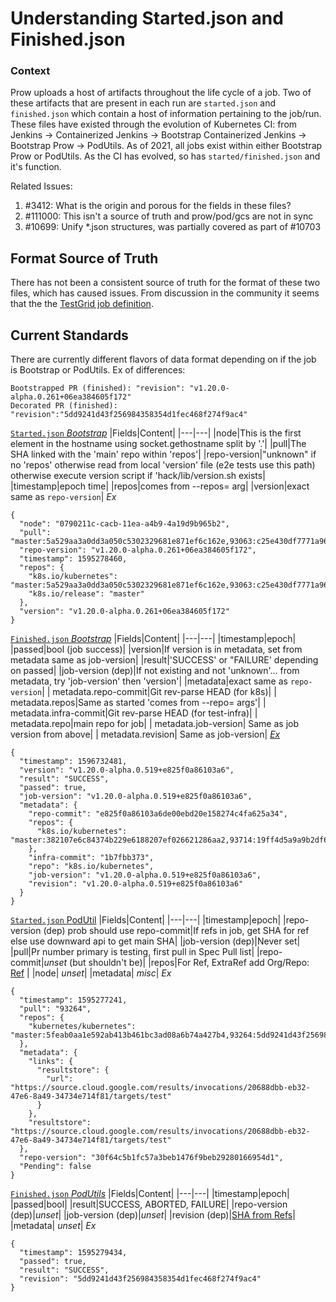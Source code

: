 # Understanding Started.json and Finished.json

### Context
Prow uploads a host of artifacts throughout the life cycle of a job. Two of these artifacts that are present in each run are `started.json` and `finished.json` which contain a host of information pertaining to the job/run. These files have existed through the evolution of Kubernetes CI: from Jenkins -> Containerized Jenkins -> Bootstrap Containerized Jenkins -> Bootstrap Prow -> PodUtils. As of 2021, all jobs exist within either Bootstrap Prow or PodUtils. As the CI has evolved, so has `started/finished.json` and it's function.

Related Issues:

1. #3412: What is the origin and porous for the fields in these files?
2. #111000: This isn't a source of truth and prow/pod/gcs are not in sync
3. #10699: Unify *.json structures, was partially covered as part of #10703

## Format Source of Truth
There has not been a consistent source of truth for the format of these two files, which has caused issues. From discussion in the community it seems that the the [TestGrid job definition](https://github.com/GoogleCloudPlatform/testgrid/blob/master/metadata/job.go).

## Current Standards
There are currently different flavors of data format depending on if the job is Bootstrap or PodUtils. Ex of differences:
```
Bootstrapped PR (finished): "revision": "v1.20.0-alpha.0.261+06ea384605f172"
Decorated PR (finished): "revision":"5dd9241d43f256984358354d1fec468f274f9ac4"
```

[`Started.json` *Bootstrap*](https://github.com/kubernetes/test-infra/blob/a1a207e4cd847671f0a53553c664e24d26c9cdf7/jenkins/bootstrap.py#L315)
|Fields|Content|
|---|---|
|node|This is the first element in the hostname using socket.gethostname split by '.'|
|pull|The SHA linked with the 'main' repo within 'repos'|
|repo-version|"unknown" if no 'repos' otherwise read from local 'version' file (e2e tests use this path) otherwise execute version script if 'hack/lib/version.sh exists|
|timestamp|epoch time|
|repos|comes from --repos= arg|
|version|exact same as `repo-version`|
*Ex*
```
{
  "node": "0790211c-cacb-11ea-a4b9-4a19d9b965b2",
  "pull": "master:5a529aa3a0dd3a050c5302329681e871ef6c162e,93063:c25e430df7771a96c9a004d8500473a4f2ef55d3",
  "repo-version": "v1.20.0-alpha.0.261+06ea384605f172",
  "timestamp": 1595278460,
  "repos": {
    "k8s.io/kubernetes": "master:5a529aa3a0dd3a050c5302329681e871ef6c162e,93063:c25e430df7771a96c9a004d8500473a4f2ef55d3",
    "k8s.io/release": "master"
  },
  "version": "v1.20.0-alpha.0.261+06ea384605f172"
}
```

[`Finished.json` *Bootstrap*](https://github.com/kubernetes/test-infra/blob/1a958b0c2b6ddbb813bf6d23fe6b5714e9812e38/jenkins/bootstrap.py#L521)
|Fields|Content|
|---|---|
|timestamp|epoch|
|passed|bool (job success)|
|version|If version is in metadata, set from metadata same as job-version|
|result|'SUCCESS' or "FAILURE' depending on passed|
|job-version (dep)|If not existing and not 'unknown'... from metadata, try 'job-version' then 'version'|
|metadata|exact same as `repo-version`|
| metadata.repo-commit|Git rev-parse HEAD (for k8s)|
| metadata.repos|Same as started 'comes from --repo= args'|
| metadata.infra-commit|Git rev-parse HEAD (for test-infra)|
| metadata.repo|main repo for job|
| metadata.job-version| Same as job version from above|
| metadata.revision| Same as job-version|
*[Ex](https://prow.k8s.io/view/gcs/kubernetes-jenkins/pr-logs/pull/93714/pull-kubernetes-node-e2e/1291409525907132416/)*
```
{
  "timestamp": 1596732481,
  "version": "v1.20.0-alpha.0.519+e825f0a86103a6",
  "result": "SUCCESS",
  "passed": true,
  "job-version": "v1.20.0-alpha.0.519+e825f0a86103a6",
  "metadata": {
    "repo-commit": "e825f0a86103a6de00ebd20e158274c4fa625a34",
    "repos": {
      "k8s.io/kubernetes": "master:382107e6c84374b229e6188207ef026621286aa2,93714:19ff4d5a9a9b2df60019854f119e269ee035bbee"
    },
    "infra-commit": "1b7fbb373",
    "repo": "k8s.io/kubernetes",
    "job-version": "v1.20.0-alpha.0.519+e825f0a86103a6",
    "revision": "v1.20.0-alpha.0.519+e825f0a86103a6"
  }
}
```

[`Started.json` PodUtil](https://github.com/kubernetes/test-infra/blob/016edc15b8271c7528993cea0615cb11ecff201c/prow/initupload/run.go#L37)
|Fields|Content|
|---|---|
|timestamp|epoch|
|repo-version (dep) prob should use repo-commit|If refs in job, get SHA for ref else use downward api to get main SHA|
|job-version (dep)|Never set|
|pull|Pr number primary is testing, first pull in Spec Pull list|
|repo-commit|*unset* (but shouldn't be)|
|repos|For Ref, ExtraRef add Org/Repo: [Ref](https://github.com/kubernetes/test-infra/blob/4b5c7c99a851eb427f5c77bd0c8d11526f7b63c4/prow/apis/prowjobs/v1/types.go#L789) |
|node| *unset*|
|metadata| *misc*|
*Ex*
```
{
  "timestamp": 1595277241,
  "pull": "93264",
  "repos": {
    "kubernetes/kubernetes": "master:5feab0aa1e592ab413b461bc3ad08a6b74a427b4,93264:5dd9241d43f256984358354d1fec468f274f9ac4"
  },
  "metadata": {
    "links": {
      "resultstore": {
        "url": "https://source.cloud.google.com/results/invocations/20688dbb-eb32-47e6-8a49-34734e714f81/targets/test"
      }
    },
    "resultstore": "https://source.cloud.google.com/results/invocations/20688dbb-eb32-47e6-8a49-34734e714f81/targets/test"
  },
  "repo-version": "30f64c5b1fc57a3beb1476f9beb29280166954d1",
  "Pending": false
}
```

[`Finished.json` *PodUtils*](https://github.com/kubernetes/test-infra/blob/016edc15b8271c7528993cea0615cb11ecff201c/prow/sidecar/run.go#L209)
|Fields|Content|
|---|---|
|timestamp|epoch|
|passed|bool|
|result|SUCCESS, ABORTED, FAILURE|
|repo-version (dep)|*unset*|
|job-version (dep)|*unset*|
|revision (dep)|[SHA from Refs](https://github.com/kubernetes/test-infra/blob/4b5c7c99a851eb427f5c77bd0c8d11526f7b63c4/prow/pod-utils/downwardapi/jobspec.go#L163)|
|metadata| *unset*|
*Ex*
```
{
  "timestamp": 1595279434,
  "passed": true,
  "result": "SUCCESS",
  "revision": "5dd9241d43f256984358354d1fec468f274f9ac4"
}
```